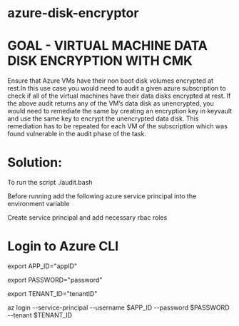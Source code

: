 # azure-disk-encryptor

# GOAL - VIRTUAL MACHINE DATA DISK ENCRYPTION WITH CMK

Ensure that Azure VMs have their non boot disk volumes encrypted at rest.In
this use case you would need to audit a given azure subscription to check if
all of the virtual machines have their data disks encrypted at rest. If the
above audit returns any of the VM’s data disk as unencrypted, you would need
to remediate the same by creating an encryption key in keyvault and use the
same key to encrypt the unencrypted data disk. This remediation has to be
repeated for each VM of the subscription which was found vulnerable in the
audit phase of the task.

# Solution:

To run the script ./audit.bash

Before running add the following azure service principal into the environment variable

Create service principal and add necessary rbac roles

# Login to Azure CLI

export APP_ID="appID"

export PASSWORD="password"

export TENANT_ID="tenantID"

az login --service-principal --username $APP_ID --password $PASSWORD --tenant $TENANT_ID

